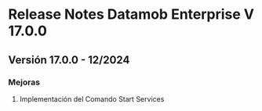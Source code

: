 # Release Notes Datamob Enterprise V 17.0.0

## **Versión 17.0.0 - 12/2024**

### **Mejoras**

1. Implementación del Comando Start Services
